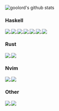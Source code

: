 ![goolord's github stats](https://github-readme-stats.vercel.app/api?username=goolord&count_private=true&show_icons=true&theme=gruvbox)

### Haskell
<a href="https://github.com/goolord/ditto"> <img align="center" src="https://github-readme-stats.vercel.app/api/pin/?username=goolord&repo=ditto&theme=gruvbox" /> </a>
<a href="https://github.com/goolord/jshark"> <img align="center" src="https://github-readme-stats.vercel.app/api/pin/?username=goolord&repo=jshark&theme=gruvbox" /> </a>
<a href="https://github.com/goolord/url-bytes"> <img align="center" src="https://github-readme-stats.vercel.app/api/pin/?username=goolord&repo=url-bytes&theme=gruvbox" /> </a>
<a href="https://github.com/goolord/checked-exceptions"> <img align="center" src="https://github-readme-stats.vercel.app/api/pin/?username=goolord&repo=checked-exceptions&theme=gruvbox&description_lines_count=1" /> </a>
<a href="https://github.com/goolord/wordn"> <img align="center" src="https://github-readme-stats.vercel.app/api/pin/?username=goolord&repo=wordn&theme=gruvbox" /> </a>
<a href="https://github.com/goolord/word-array"> <img align="center" src="https://github-readme-stats.vercel.app/api/pin/?username=goolord&repo=word-array&theme=gruvbox" /> </a>
<a href="https://github.com/goolord/atrophy"> <img align="center" src="https://github-readme-stats.vercel.app/api/pin/?username=goolord&repo=atrophy&theme=gruvbox" /> </a>

### Rust
<a href="https://github.com/goolord/tundra"> <img align="center" src="https://github-readme-stats.vercel.app/api/pin/?username=goolord&repo=tundra&theme=gruvbox" /> </a>
<a href="https://github.com/goolord/creepy"> <img align="center" src="https://github-readme-stats.vercel.app/api/pin/?username=goolord&repo=creepy&theme=gruvbox" /> </a>

### Nvim
<a href="https://github.com/goolord/alpha-nvim"> <img align="center" src="https://github-readme-stats.vercel.app/api/pin/?username=goolord&repo=alpha-nvim&theme=gruvbox" /> </a>
<a href="https://github.com/goolord/nvim"> <img align="center" src="https://github-readme-stats.vercel.app/api/pin/?username=goolord&repo=nvim&theme=gruvbox" /> </a>

### Other
<a href="https://github.com/goolord/dotfiles"> <img align="center" src="https://github-readme-stats.vercel.app/api/pin/?username=goolord&repo=dotfiles&theme=gruvbox" /> </a>
<a href="https://github.com/goolord/simple-zsh-nix-shell"> <img align="center" src="https://github-readme-stats.vercel.app/api/pin/?username=goolord&repo=simple-zsh-nix-shell&theme=gruvbox" /> </a>
